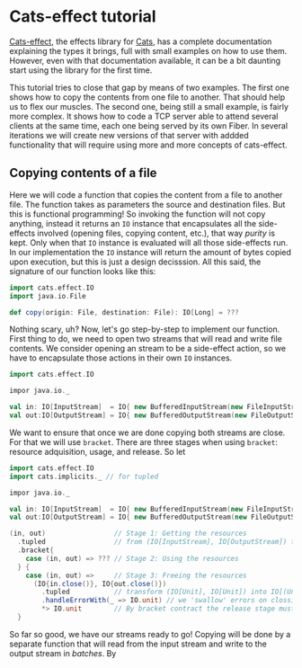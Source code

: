 Cats-effect tutorial
====================
[Cats-effect](https://typelevel.org/cats-effect), the effects library for [Cats](https://typelevel.org/cats), has a
complete documentation explaining the types it brings, full with small examples on how to use them. However, even with
that documentation available, it can be a bit daunting start using the library for the first time.

This tutorial tries to close that gap by means of two examples. The first one shows how to copy the contents from one
file to another. That should help us to flex our muscles. The second one, being still a small example, is fairly more
complex. It shows how to code a TCP server able to attend several clients at the same time, each one being served by its
own Fiber. In several iterations we will create new versions of that server with addded functionality that will require
using more and more concepts of cats-effect.

Copying contents of a file
--------------------------
Here we will code a function that copies the content from a file to another file. The function takes as parameters the
source and destination files. But this is functional programming! So invoking the function will not copy anything,
instead it returns an `IO` instance that encapsulates all the side-effects involved (opening files, copying content,
etc.), that way _purity_ is kept. Only when that `IO` instance is evaluated will all those side-effects run. In our
implementation the `IO` instance will return the amount of bytes copied upon execution, but this is just a design
decisssion. All this said, the signature of our function looks like this:

```scala
import cats.effect.IO
import java.io.File

def copy(origin: File, destination: File): IO[Long] = ???
```

Nothing scary, uh? Now, let's go step-by-step to implement our function. First thing to do, we need to open two streams
that will read and write file contents. We consider opening an stream to be a side-effect action, so we have to
encapsulate those actions in their own `IO` instances.

```scala
import cats.effect.IO

impor java.io._

val in: IO[InputStream]  = IO{ new BufferedInputStream(new FileInputStream(origin)) }
val out:IO[OutputStream] = IO{ new BufferedOutputStream(new FileOutputStream(destination)) }
```

We want to ensure that once we are done copying both streams are close. For that we will use `bracket`. There are three
stages when using `bracket`: resource adquisition, usage, and release. So let

```scala
import cats.effect.IO
import cats.implicits._ // for tupled

impor java.io._

val in: IO[InputStream]  = IO{ new BufferedInputStream(new FileInputStream(origin)) }
val out:IO[OutputStream] = IO{ new BufferedOutputStream(new FileOutputStream(destination)) }

(in, out)                 // Stage 1: Getting the resources 
  .tupled                 // from (IO[InputStream], IO[OutputStream]) to IO[(InputStream, OutputStream)]
  .bracket{
    case (in, out) => ??? // Stage 2: Using the resources
  } {
    case (in, out) =>     // Stage 3: Freeing the resources
      (IO{in.close()}, IO{out.close()})
        .tupled           // transform (IO[Unit], IO[Unit]) into IO[(Unit, Unit)]
        .handleErrorWith(_ => IO.unit) // we 'swallow' errors on clossing... meh
        *> IO.unit        // By bracket contract the release stage must finish with IO[Unit]
  }
```

So far so good, we have our streams ready to go! Copying will be done by a separate function that will read from the
input stream and write to the output stream in _batches_. By 



<!--stackedit_data:
eyJoaXN0b3J5IjpbMTQ2MDExODcyOV19
-->